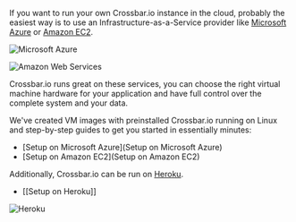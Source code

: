 If you want to run your own Crossbar.io instance in the cloud, probably the easiest way is to use an Infrastructure-as-a-Service provider like [Microsoft Azure](azure.microsoft.com/) or [Amazon EC2](http://aws.amazon.com/ec2/).

![Microsoft Azure](/static/img/docs/Windows_Azure_logo_400.png)

![Amazon Web Services](/static/img/docs/Amazon_Web_Services_400.png)

Crossbar.io runs great on these services, you can choose the right virtual machine hardware for your application and have full control over the complete system and your data.

We've created VM images with preinstalled Crossbar.io running on Linux and step-by-step guides to get you started in essentially minutes:

* [Setup on Microsoft Azure](Setup on Microsoft Azure)
* [Setup on Amazon EC2](Setup on Amazon EC2)


Additionally, Crossbar.io can be run on [Heroku](https://www.heroku.com/). 

* [[Setup on Heroku]]

![Heroku](/static/img/docs/Heroku_logo.png)
